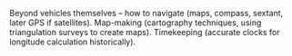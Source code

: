Beyond vehicles themselves – how to navigate (maps, compass, sextant, later GPS if satellites). Map-making (cartography techniques, using triangulation surveys to create maps). Timekeeping (accurate clocks for longitude calculation historically).